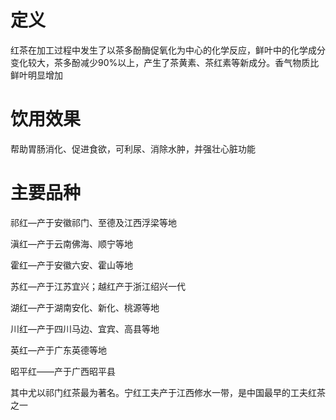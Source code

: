 # 定义

红茶在加工过程中发生了以茶多酚酶促氧化为中心的化学反应，鲜叶中的化学成分变化较大，茶多酚减少90%以上，产生了茶黄素、茶红素等新成分。香气物质比鲜叶明显增加

# 饮用效果

帮助胃肠消化、促进食欲，可利尿、消除水肿，并强壮心脏功能

# 主要品种

祁红—产于安徽祁门、至德及江西浮梁等地

滇红—产于云南佛海、顺宁等地

霍红—产于安徽六安、霍山等地

苏红—产于江苏宜兴；越红产于浙江绍兴一代

湖红—产于湖南安化、新化、桃源等地

川红—产于四川马边、宜宾、高县等地

英红—产于广东英德等地

昭平红——产于广西昭平县

其中尤以祁门红茶最为著名。宁红工夫产于江西修水一带，是中国最早的工夫红茶之一